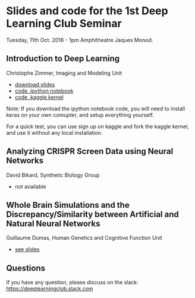 # Slides and code for the 1st Deep Learning Club Seminar
Tuesday, 11th Oct. 2016 - 1pm
Amphitheatre Jaques Monod.

## Introduction to Deep Learning
Christophe Zimmer, Imaging and Modeling Unit

* [download slides](./DeepLearningIntro-DLClub-Oct-11-2016-ChZ.pdf)
* [code, ipython notebook](https://github.com/imodpasteur/mnist-deep-learning-tutorial/blob/master/KerasMNIST.ipynb)
* [code, kaggle kernel](https://www.kaggle.com/weiouyang/d/weiouyang/test-dataset/keras-mnist)

Note: If you download the ipython notebook code, you will need to install keras on your own comupter, and setup everything yourself.

For a quick test, you can use sign up on kaggle and fork the kaggle kernel, and use it without any local installation.

## Analyzing CRISPR Screen Data using Neural Networks
David Bikard, Synthetic Biology Group

* not available

## Whole Brain Simulations and the Discrepancy/Similarity between Artificial and Natural Neural Networks
Guillaume Dumas,
Human Genetics and Cognitive Function Unit

* [see slides](http://www.slideshare.net/gdumas/whole-brain-simulations-and-the-discrepancysimilarity-between-artificial-natural-neural-networks)

## Questions
If you have any question, please discuss on the slack: https://deeplearningclub.slack.com



